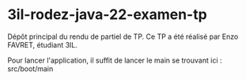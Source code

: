 # 3il-rodez-java-22-examen-tp
Dépôt principal du rendu de partiel de TP.
Ce TP a été réalisé par Enzo FAVRET, étudiant 3IL.


Pour lancer l'application, il suffit de lancer le main se trouvant ici : src/boot/main
